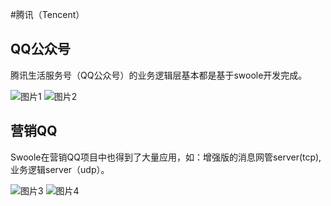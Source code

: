 #腾讯（Tencent）

QQ公众号
----
腾讯生活服务号（QQ公众号）的业务逻辑层基本都是基于swoole开发完成。

![图片1](http://www.swoole.com/static/uploads/user_images/201409/15/588840416079.jpg)
![图片2](http://www.swoole.com/static/uploads/user_images/user_images/201409/15/588840701140.jpg)

营销QQ
----
Swoole在营销QQ项目中也得到了大量应用，如：增强版的消息网管server(tcp), 业务逻辑server（udp）。

![图片3](http://www.swoole.com/static/uploads/user_images/user_images/user_images/201409/15/588970879339.png)
![图片4](http://www.swoole.com/static/uploads/user_images/user_images/user_images/user_images/201409/15/589000856527.png)
